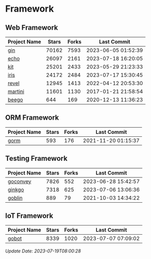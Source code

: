 # Framework

## Web Framework
| Project Name | Stars | Forks | Last Commit |
| ------------ | ----- | ----- | ----------- |
| [gin](https://github.com/gin-gonic/gin) | 70162 | 7593 | 2023-06-05 01:52:39 |
| [echo](https://github.com/labstack/echo) | 26097 | 2161 | 2023-07-18 16:20:05 |
| [kit](https://github.com/go-kit/kit) | 25201 | 2433 | 2023-05-29 21:23:33 |
| [iris](https://github.com/kataras/iris) | 24172 | 2484 | 2023-07-17 15:30:45 |
| [revel](https://github.com/revel/revel) | 12945 | 1413 | 2022-04-12 20:53:30 |
| [martini](https://github.com/go-martini/martini) | 11601 | 1130 | 2017-01-21 21:58:54 |
| [beego](https://github.com/astaxie/beego) | 644 | 169 | 2020-12-13 11:36:23 |

## ORM Framework
| Project Name | Stars | Forks | Last Commit |
| ------------ | ----- | ----- | ----------- |
| [gorm](https://github.com/jinzhu/gorm) | 593 | 176 | 2021-11-20 01:15:37 |

## Testing Framework
| Project Name | Stars | Forks | Last Commit |
| ------------ | ----- | ----- | ----------- |
| [goconvey](https://github.com/smartystreets/goconvey) | 7826 | 552 | 2023-06-28 15:42:57 |
| [ginkgo](https://github.com/onsi/ginkgo) | 7318 | 625 | 2023-07-06 13:06:36 |
| [goblin](https://github.com/franela/goblin) | 889 | 79 | 2021-10-03 14:34:22 |

## IoT Framework
| Project Name | Stars | Forks | Last Commit |
| ------------ | ----- | ----- | ----------- |
| [gobot](https://github.com/hybridgroup/gobot) | 8339 | 1020 | 2023-07-07 07:09:02 |

*Update Date: 2023-07-19T08:00:28*